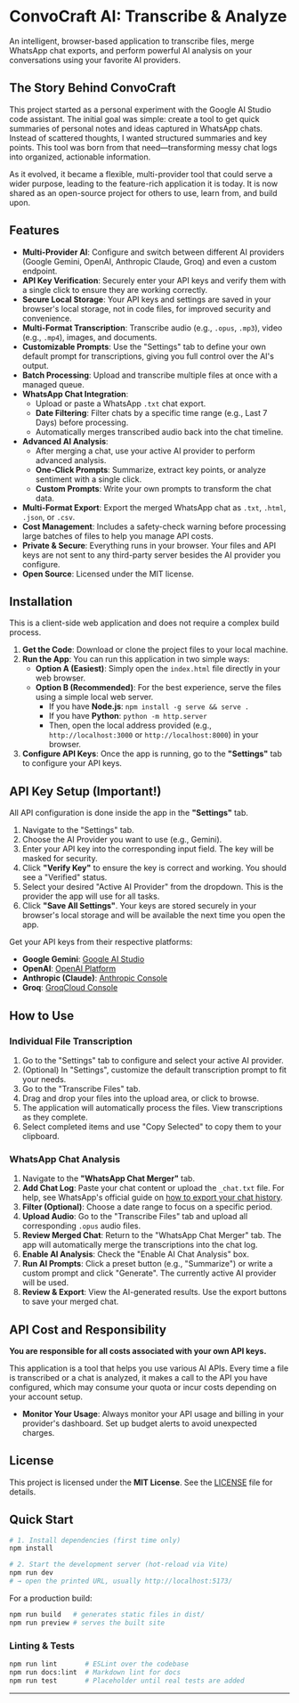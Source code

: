 
# ConvoCraft AI: Transcribe & Analyze

An intelligent, browser-based application to transcribe files, merge WhatsApp chat exports, and perform powerful AI analysis on your conversations using your favorite AI providers.

## The Story Behind ConvoCraft

This project started as a personal experiment with the Google AI Studio code assistant. The initial goal was simple: create a tool to get quick summaries of personal notes and ideas captured in WhatsApp chats. Instead of scattered thoughts, I wanted structured summaries and key points. This tool was born from that need—transforming messy chat logs into organized, actionable information.

As it evolved, it became a flexible, multi-provider tool that could serve a wider purpose, leading to the feature-rich application it is today. It is now shared as an open-source project for others to use, learn from, and build upon.

## Features

- **Multi-Provider AI**: Configure and switch between different AI providers (Google Gemini, OpenAI, Anthropic Claude, Groq) and even a custom endpoint.
- **API Key Verification**: Securely enter your API keys and verify them with a single click to ensure they are working correctly.
- **Secure Local Storage**: Your API keys and settings are saved in your browser's local storage, not in code files, for improved security and convenience.
- **Multi-Format Transcription**: Transcribe audio (e.g., `.opus`, `.mp3`), video (e.g., `.mp4`), images, and documents.
- **Customizable Prompts**: Use the "Settings" tab to define your own default prompt for transcriptions, giving you full control over the AI's output.
- **Batch Processing**: Upload and transcribe multiple files at once with a managed queue.
- **WhatsApp Chat Integration**:
    - Upload or paste a WhatsApp `.txt` chat export.
    - **Date Filtering**: Filter chats by a specific time range (e.g., Last 7 Days) before processing.
    - Automatically merges transcribed audio back into the chat timeline.
- **Advanced AI Analysis**:
    - After merging a chat, use your active AI provider to perform advanced analysis.
    - **One-Click Prompts**: Summarize, extract key points, or analyze sentiment with a single click.
    - **Custom Prompts**: Write your own prompts to transform the chat data.
- **Multi-Format Export**: Export the merged WhatsApp chat as `.txt`, `.html`, `.json`, or `.csv`.
- **Cost Management**: Includes a safety-check warning before processing large batches of files to help you manage API costs.
- **Private & Secure**: Everything runs in your browser. Your files and API keys are not sent to any third-party server besides the AI provider you configure.
- **Open Source**: Licensed under the MIT license.

## Installation

This is a client-side web application and does not require a complex build process.

1.  **Get the Code**: Download or clone the project files to your local machine.
2.  **Run the App**: You can run this application in two simple ways:
    *   **Option A (Easiest)**: Simply open the `index.html` file directly in your web browser.
    *   **Option B (Recommended)**: For the best experience, serve the files using a simple local web server.
        *   If you have **Node.js**: `npm install -g serve && serve .`
        *   If you have **Python**: `python -m http.server`
        *   Then, open the local address provided (e.g., `http://localhost:3000` or `http://localhost:8000`) in your browser.
3.  **Configure API Keys**: Once the app is running, go to the **"Settings"** tab to configure your API keys.

## API Key Setup (Important!)

All API configuration is done inside the app in the **"Settings"** tab.

1.  Navigate to the "Settings" tab.
2.  Choose the AI Provider you want to use (e.g., Gemini).
3.  Enter your API key into the corresponding input field. The key will be masked for security.
4.  Click **"Verify Key"** to ensure the key is correct and working. You should see a "Verified" status.
5.  Select your desired "Active AI Provider" from the dropdown. This is the provider the app will use for all tasks.
6.  Click **"Save All Settings"**. Your keys are stored securely in your browser's local storage and will be available the next time you open the app.

Get your API keys from their respective platforms:
- **Google Gemini**: [Google AI Studio](https://aistudio.google.com/app/apikey)
- **OpenAI**: [OpenAI Platform](https://platform.openai.com/api-keys)
- **Anthropic (Claude)**: [Anthropic Console](https://console.anthropic.com/settings/keys)
- **Groq**: [GroqCloud Console](https://console.groq.com/keys)

## How to Use

### Individual File Transcription
1. Go to the "Settings" tab to configure and select your active AI provider.
2. (Optional) In "Settings", customize the default transcription prompt to fit your needs.
3. Go to the "Transcribe Files" tab.
4. Drag and drop your files into the upload area, or click to browse.
5. The application will automatically process the files. View transcriptions as they complete.
6. Select completed items and use "Copy Selected" to copy them to your clipboard.

### WhatsApp Chat Analysis
1. Navigate to the **"WhatsApp Chat Merger"** tab.
2. **Add Chat Log**: Paste your chat content or upload the `_chat.txt` file. For help, see WhatsApp's official guide on [how to export your chat history](https://faq.whatsapp.com/1180414079177245).
3. **Filter (Optional)**: Choose a date range to focus on a specific period.
4. **Upload Audio**: Go to the "Transcribe Files" tab and upload all corresponding `.opus` audio files.
5. **Review Merged Chat**: Return to the "WhatsApp Chat Merger" tab. The app will automatically merge the transcriptions into the chat log.
6. **Enable AI Analysis**: Check the "Enable AI Chat Analysis" box.
7. **Run AI Prompts**: Click a preset button (e.g., "Summarize") or write a custom prompt and click "Generate". The currently active AI provider will be used.
8. **Review & Export**: View the AI-generated results. Use the export buttons to save your merged chat.

## API Cost and Responsibility

**You are responsible for all costs associated with your own API keys.**

This application is a tool that helps you use various AI APIs. Every time a file is transcribed or a chat is analyzed, it makes a call to the API you have configured, which may consume your quota or incur costs depending on your account setup.

- **Monitor Your Usage**: Always monitor your API usage and billing in your provider's dashboard. Set up budget alerts to avoid unexpected charges.

## License

This project is licensed under the **MIT License**. See the [LICENSE](LICENSE) file for details.

## Quick Start

```bash
# 1. Install dependencies (first time only)
npm install

# 2. Start the development server (hot-reload via Vite)
npm run dev
# → open the printed URL, usually http://localhost:5173/
```

For a production build:
```bash
npm run build   # generates static files in dist/
npm run preview # serves the built site
```

### Linting & Tests
```bash
npm run lint       # ESLint over the codebase
npm run docs:lint  # Markdown lint for docs
npm run test       # Placeholder until real tests are added
```

---
